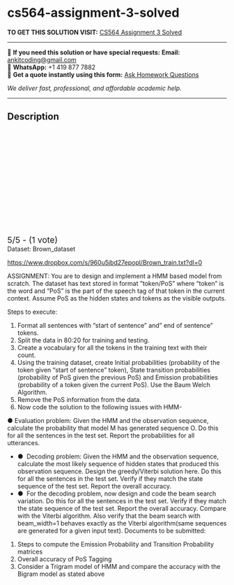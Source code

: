 # cs564-assignment-3-solved
**TO GET THIS SOLUTION VISIT:** [CS564 Assignment 3 Solved](https://www.ankitcodinghub.com/product/cs564-assignment-3-solved/)


---

📩 **If you need this solution or have special requests:** **Email:** ankitcoding@gmail.com  
📱 **WhatsApp:** +1 419 877 7882  
📄 **Get a quote instantly using this form:** [Ask Homework Questions](https://www.ankitcodinghub.com/services/ask-homework-questions/)

*We deliver fast, professional, and affordable academic help.*

---

<h2>Description</h2>



<div class="kk-star-ratings kksr-auto kksr-align-center kksr-valign-top" data-payload="{&quot;align&quot;:&quot;center&quot;,&quot;id&quot;:&quot;99725&quot;,&quot;slug&quot;:&quot;default&quot;,&quot;valign&quot;:&quot;top&quot;,&quot;ignore&quot;:&quot;&quot;,&quot;reference&quot;:&quot;auto&quot;,&quot;class&quot;:&quot;&quot;,&quot;count&quot;:&quot;1&quot;,&quot;legendonly&quot;:&quot;&quot;,&quot;readonly&quot;:&quot;&quot;,&quot;score&quot;:&quot;5&quot;,&quot;starsonly&quot;:&quot;&quot;,&quot;best&quot;:&quot;5&quot;,&quot;gap&quot;:&quot;4&quot;,&quot;greet&quot;:&quot;Rate this product&quot;,&quot;legend&quot;:&quot;5\/5 - (1 vote)&quot;,&quot;size&quot;:&quot;24&quot;,&quot;title&quot;:&quot;CS564 Assignment 3 Solved&quot;,&quot;width&quot;:&quot;138&quot;,&quot;_legend&quot;:&quot;{score}\/{best} - ({count} {votes})&quot;,&quot;font_factor&quot;:&quot;1.25&quot;}">

<div class="kksr-stars">

<div class="kksr-stars-inactive">
            <div class="kksr-star" data-star="1" style="padding-right: 4px">


<div class="kksr-icon" style="width: 24px; height: 24px;"></div>
        </div>
            <div class="kksr-star" data-star="2" style="padding-right: 4px">


<div class="kksr-icon" style="width: 24px; height: 24px;"></div>
        </div>
            <div class="kksr-star" data-star="3" style="padding-right: 4px">


<div class="kksr-icon" style="width: 24px; height: 24px;"></div>
        </div>
            <div class="kksr-star" data-star="4" style="padding-right: 4px">


<div class="kksr-icon" style="width: 24px; height: 24px;"></div>
        </div>
            <div class="kksr-star" data-star="5" style="padding-right: 4px">


<div class="kksr-icon" style="width: 24px; height: 24px;"></div>
        </div>
    </div>

<div class="kksr-stars-active" style="width: 138px;">
            <div class="kksr-star" style="padding-right: 4px">


<div class="kksr-icon" style="width: 24px; height: 24px;"></div>
        </div>
            <div class="kksr-star" style="padding-right: 4px">


<div class="kksr-icon" style="width: 24px; height: 24px;"></div>
        </div>
            <div class="kksr-star" style="padding-right: 4px">


<div class="kksr-icon" style="width: 24px; height: 24px;"></div>
        </div>
            <div class="kksr-star" style="padding-right: 4px">


<div class="kksr-icon" style="width: 24px; height: 24px;"></div>
        </div>
            <div class="kksr-star" style="padding-right: 4px">


<div class="kksr-icon" style="width: 24px; height: 24px;"></div>
        </div>
    </div>
</div>


<div class="kksr-legend" style="font-size: 19.2px;">
            5/5 - (1 vote)    </div>
    </div>
<div class="page" title="Page 1">
<div class="section">
<div class="layoutArea">
<div class="column">
Dataset: Brown_dataset

https://www.dropbox.com/s/960u5jbd27epopl/Brown_train.txt?dl=0

ASSIGNMENT: You are to design and implement a HMM based model from scratch. The dataset has text stored in format ”token/PoS” where “token” is the word and “PoS” is the part of the speech tag of that token in the current context. Assume PoS as the hidden states and tokens as the visible outputs.

Steps to execute:

<ol>
<li>Format all sentences with “start of sentence” and” end of sentence” tokens.</li>
<li>Split the data in 80:20 for training and testing.</li>
<li>Create a vocabulary for all the tokens in the training text with their count.</li>
<li>Using the training dataset, create Initial probabilities (probability of the token given “start
of sentence” token), State transition probabilities (probability of PoS given the previous PoS) and Emission probabilities (probability of a token given the current PoS). Use the Baum Welch Algorithm.
</li>
<li>Remove the PoS information from the data.</li>
<li>Now code the solution to the following issues with HMM-</li>
</ol>
</div>
</div>
</div>
</div>
<div class="page" title="Page 2">
<div class="section">
<div class="layoutArea">
<div class="column">
● Evaluation problem: Given the HMM and the observation sequence, calculate the probability that model M has generated sequence O. Do this for all the sentences in the test set. Report the probabilities for all utterances.

<ul>
<li>● &nbsp;Decoding problem: Given the HMM and the observation sequence, calculate the most likely sequence of hidden states that produced this observation sequence. Design the greedy/Viterbi solution here. Do this for all the sentences in the test set. Verify if they match the state sequence of the test set. Report the overall accuracy.</li>
<li>● &nbsp;For the decoding problem, now design and code the beam search variation. Do this for all the sentences in the test set. Verify if they match the state sequence of the test set. Report the overall accuracy. Compare with the Viterbi algorithm. Also verify that the beam search with beam_width=1 behaves exactly as the Viterbi algorithm(same sequences are generated for a given input text).
Documents to be submitted:
</li>
</ul>
<ol>
<li>Steps to compute the Emission Probability and Transition Probability matrices</li>
<li>Overall accuracy of PoS Tagging</li>
<li>Consider a Trigram model of HMM and compare the accuracy with the Bigram model as
stated above
</li>
</ol>
</div>
</div>
</div>
</div>
